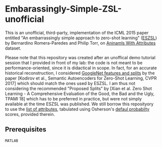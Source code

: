 # Embarassingly-Simple-ZSL-unofficial

This is an unofficial, third-party, implementation of the ICML 2015 paper entitled "An embarrassingly simple approach to zero-shot learning" (<a href="http://proceedings.mlr.press/v37/romera-paredes15.html">ESZSL</a>) by Bernardino Romera-Paredes and Philip Torr, on <a href="https://cvml.ist.ac.at/AwA2/">Aninamls With Attributes</a> dataset.

Please note that this repository was created after an unoffical demo tutorial session that I provided in front of my lab: the code is not meant to be performance-oriented, since it is didactical in scope. In fact, for an accurate historical reconstruction, I considered <a href="https://github.com/Elyorcv/SAE">GoogleNet features and splits</a> by the paper [Kodirov et al., Semantic Autoencoders for Zero-Shot Learning, CVPR 2017] which should match the ones used by ESZSL. I am thus not considering the recommended "Proposed Splits" by [Xian et al. Zero Shot Learning - A Comprehensive Evaluation of the Good, the Bad and the Ugly, TPAMI 18] which has to be preferred in practice, but were not simply available at the time ESZSL was published. We still borrow this reposityory to use the <a href="https://www.mpi-inf.mpg.de/departments/computer-vision-and-machine-learning/research/zero-shot-learning/zero-shot-learning-the-good-the-bad-and-the-ugly">list of attributes</a>, tabulated using Osherson's <a href="https://onlinelibrary.wiley.com/doi/abs/10.1207/s15516709cog1502_3">defaul probabilty</a> scores, provided therein.

## Prerequisites
`````
MATLAB
